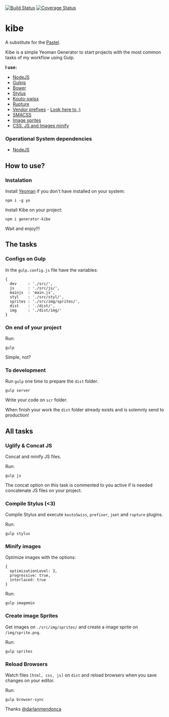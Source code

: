 [![Build Status](https://travis-ci.org/woliveiras/kibe.svg)](https://travis-ci.org/woliveiras/kibe) 
[![Coverage Status](https://coveralls.io/repos/woliveiras/kibe/badge.svg?branch=master&service=github)](https://coveralls.io/github/woliveiras/kibe?branch=master)

# kibe

A substitute for the [Pastel](https://github.com/woliveiras/pastel).

Kibe is a simple Yeoman Generator to start projects with the most common tasks of my workflow using Gulp.

**I use:**

- [NodeJS](http://nodejs.org/)
- [Gulpjs](http://gulpjs.com/)
- [Bower](http://bower.io/)
- [Stylus](https://learnboost.github.io/stylus/)
- [Kouto-swiss](http://kouto-swiss.io/)
- [Rupture](http://jenius.github.io/rupture/)
- [Vendor prefixes](https://developer.mozilla.org/en-US/docs/Glossary/Vendor_Prefix) - [Look here to ;)](http://shouldiprefix.com/)
- [SMACSS](https://smacss.com/)
- [Image sprites](https://css-tricks.com/css-sprites/)
- [CSS, JS and Images minify](https://developers.google.com/speed/docs/insights/MinifyResources)

### Operational System dependencies

- [NodeJS](http://nodejs.org/)

## How to use?

### Instalation

Install [Yeoman](http://yeoman.io/) if you don't have installed on your system:

```
npm i -g yo
```

Install Kibe on your project:

```
npm i generator-kibe
```

Wait and enjoy!!!

## The tasks

### Configs on Gulp

In the `gulp.config.js` file have the variables:

```
{
  dev     : './src/',
  js      : './src/js/',
  mainjs  : 'main.js',
  styl    : './src/styl/',
  sprites : './src/img/sprites/',
  dist    : './dist/',
  img     : './dist/img/'
}
```

### On end of your project

Run:

```
gulp
```

Simple, not?

### To development

Run `gulp` one time to prepare the `dist` folder.

```
gulp server
```

Write your code on `scr` folder.

When finish your work the `dist` folder already exists and is solemnly send to production!

## All tasks

### Uglify & Concat JS

Concat and minify JS files.

Run:

```
gulp js
```

The concat option on this task is commented to you active if is needed concatenate JS files on your project.

### Compile Stylus (<3)

Compile Stylus and execute `koutoSwiss`, `prefixer`, `jeet` and `rupture` plugins.

Run:

```
gulp stylus
```

### Minify images

Optimize images with the options:

```
{
  optimizationLevel: 3, 
  progressive: true,
  interlaced: true
}
```

Run:

```
gulp imagemin
```

### Create image Sprites

Get images on `./src/img/sprites/` and create a image sprite on `/img/sprite.png`.

Run:

```
gulp sprites
```

### Reload Browsers

Watch files `[html, css, js]` on `dist` and reload browsers when you save changes on your editor.

Run:

```
gulp browser-sync
```

Thanks [@darlanmendonca](http://twitter.com/darlanmendonca)

